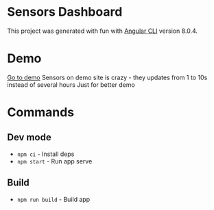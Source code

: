 # Sensors Dashboard

This project was generated with fun with [Angular CLI](https://github.com/angular/angular-cli) version 8.0.4.

# Demo
[Go to demo](https://awesome-sensors.web.app)
Sensors on demo site is crazy - they updates from 1 to 10s instead of several hours
Just for better demo

# Commands

## Dev mode
 - `npm ci` - Install deps
 - `npm start` - Run app serve

## Build
 - `npm run build` - Build app

